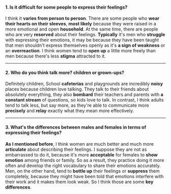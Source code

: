 #### 1. Is it difficult for some people to express their feelings?
I think it **varies from person to person**. There are some people who **wear their hearts on their sleeves**, **most likely** because they were raised in a more emotional and open **household**. At the same time, there are people who are very **reserved** about their feelings. **Typically** it's men who **struggle** with expressing their emotions, it may be because they have been taught that men shouldn't express themselves openly as it's **a sign of weakness** or an **overreaction**. I think women tend to **open up** a little more freely than men because there's less **stigma** attracted to it.

---
#### 2. Who do you think talk more? children or grown-ups?
Definitely children, School **cafeterias** and playgrounds are incredibly **noisy** places because children love talking. They talk to their friends about absolutely everything, they also **bombard** their teachers and parents with **a constant stream** of questions, so kids love to talk. In contrast, I think adults tend to talk less, but say more, as they're able to communicate more **precisely** and **relay** exactly what they mean more effectively.

---
#### 3. What's the differences between males and females in terms of expressing their feelings?
**As I mentioned before**, I think women are much better and much more **articulate** about describing their feelings. I suppose they are not as embarrassed to do it, because it's more **acceptable** for females to **show emotion** among friends or family. So as a result, they practice doing it more often and develop the right vocabulary to share their emotions accurately. Men, on the other hand, tend to **bottle up** their feelings or **suppress** them completely, because they might have been told that emotions interfere with their work and it makes them look weak. So I think those are some **key differences**.